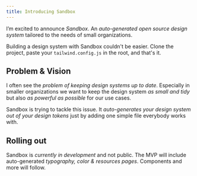 ```yaml
---
title: Introducing Sandbox
---
```


I’m excited to announce *Sandbox*. An *auto-generated open source design system* tailored to the needs of small organizations.

<base-image :low-src="'projects/sandbox/app-low.jpg'" :high-src="'projects/sandbox/app.jpg'" :has-border="true" :alt="'Project specific typography page'"></base-image>

Building a design system with Sandbox couldn't be easier. Clone the project, paste your `tailwind.config.js` in the root, and that's it.

## Problem & Vision

I often see the *problem of keeping design systems up to date*. Especially in smaller organizations we want to keep the design system *as small and tidy* but also *as powerful as possible* for our use cases.

Sandbox is trying to tackle this issue. It *auto-generates your design system out of your design tokens* just by adding one simple file everybody works with.

<link-block :href="'https://google.com/testitest'" :title="'testtitle'" :subtitle="'The subtitle is a little bit longer here'" :image="'https://cdn.pocket-lint.com/r/s/970x/assets/images/158682-smartwatches-review-apple-watch-series-7-all-about-the-screen-image2-ggnlijys37-jpg.webp'"></link-block>

## Rolling out

Sandbox is *currently in development* and not public. The MVP will include auto-generated *typography, color & resources pages*. Components and more will follow.